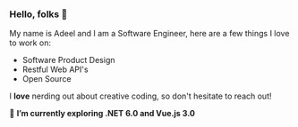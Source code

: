 ### Hello, folks 👋

My name is Adeel and I am a Software Engineer, here are a few things I love to work on:

- Software Product Design
- Restful Web API's
- Open Source

I **love** nerding out about creative coding, so don't hesitate to reach out!

🌱 **I’m currently exploring .NET 6.0 and Vue.js 3.0**


<!--
**meetAdeel-v1/meetAdeel-v1** is a ✨ _special_ ✨ repository because its `README.md` (this file) appears on your GitHub profile.

Here are some ideas to get you started:

- 🔭 I’m currently working on ...
- 🌱 I’m currently exploring .NET 6.0 and Vue.js 3.0
- 👯 I’m looking to collaborate on ...
- 🤔 I’m looking for help with ...
- 💬 Ask me about ...
- 📫 How to reach me: ...
- 😄 Pronouns: ...
- ⚡ Fun fact: ...
-->
